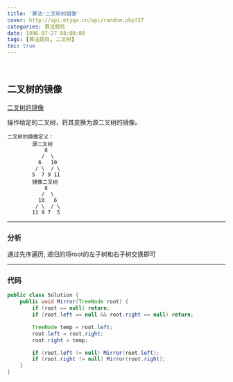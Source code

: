 ```yaml
---
title: '算法:二叉树的镜像'
cover: http://api.mtyqx.cn/api/random.php?27
categories: 算法题目
date: 1996-07-27 08:00:00
tags: [算法题目, 二叉树]
toc: true
---
```


<br/>

<!--more-->

## 二叉树的镜像

[二叉树的镜像](https://www.nowcoder.com/practice/564f4c26aa584921bc75623e48ca3011?tpId=13&tqId=11171&tPage=1&rp=1&ru=%2Fta%2Fcoding-interviews&qru=%2Fta%2Fcoding-interviews%2Fquestion-ranking)

操作给定的二叉树，将其变换为源二叉树的镜像。

```
二叉树的镜像定义：
    	源二叉树 
    	    8
    	   /  \
    	  6   10
    	 / \  / \
    	5  7 9 11
    	镜像二叉树
    	    8
    	   /  \
    	  10   6
    	 / \  / \
    	11 9 7  5
```

****

### 分析

通过先序遍历, 递归的将root的左子树和右子树交换即可

****

### 代码

```java
public class Solution {
    public void Mirror(TreeNode root) {
        if (root == null) return;
        if (root.left == null && root.right == null) return;

        TreeNode temp = root.left;
        root.left = root.right;
        root.right = temp;

        if (root.left != null) Mirror(root.left);
        if (root.right != null) Mirror(root.right);
    }
}
```

